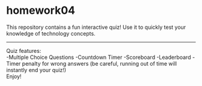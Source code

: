 # homework04

This repository contains a fun interactive quiz! Use it to quickly test your knowledge of technology concepts. 
<hr>
Quiz features:
<br>
-Multiple Choice Questions
-Countdown Timer
-Scoreboard
-Leaderboard
-Timer penalty for wrong answers (be careful, running out of time will instantly end your quiz!)
<br>
Enjoy!
